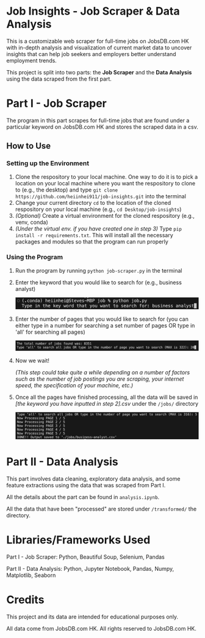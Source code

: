 # Job Insights - Job Scraper & Data Analysis

This is a customizable web scraper for full-time jobs on JobsDB.com HK with in-depth analysis and visualization of current market data to uncover insights that can help job seekers and employers better understand employment trends.

This project is split into two parts: the **Job Scraper** and the **Data Analysis** using the data scraped from the first part.

# Part I - Job Scraper

The program in this part scrapes for full-time jobs that are found under a particular keyword on JobsDB.com HK and stores the scraped data in a csv.

## How to Use

### Setting up the Environment

1.  Clone the respository to your local machine. One way to do it is to pick a location on your local machine where you want the respository to clone to (e.g., the desktop) and type `git clone https://github.com/heiinhei911/job-insights.git` into the terminal
2.  Change your current directory `cd` to the location of the cloned respository on your local machine (e.g., `cd Desktop/job-insights`)
3.  _(Optional)_ Create a virtual environment for the cloned respository (e.g., venv, conda)
4.  _(Under the virtual env. if you have created one in step 3)_ Type `pip install -r requirements.txt`. This will install all the necessary packages and modules so that the program can run properly

### Using the Program

1.  Run the program by running `python job-scraper.py` in the terminal
2.  Enter the keyword that you would like to search for (e.g., business analyst)

    ![Job Title Input](./images/job_title_input.png)

3.  Enter the number of pages that you would like to search for
    (you can either type in a number for searching a set number of pages OR type in 'all' for searching all pages)

    ![Number Of Pages Being Searched Input](./images/number_of_jobs_being_searched.png)

4.  Now we wait!

    _(This step could take quite a while depending on a number of factors such as the number of job postings you are scraping, your internet speed, the specification of your machine, etc.)_

5.  Once all the pages have finished processing, all the data will be saved in _\[the keyword you have inputted in step 2\].csv_ under the `/jobs/` directory

    ![Scraping Completed](./images/scraping_completed.png)

# Part II - Data Analysis

This part involves data cleaning, exploratory data analysis, and some feature extractions using the data that was scraped from Part I.

All the details about the part can be found in `analysis.ipynb`.

All the data that have been "processed" are stored under `/transformed/` the directory.

# Libraries/Frameworks Used

Part I - Job Scraper: Python, Beautiful Soup, Selenium, Pandas

Part II - Data Analysis: Python, Jupyter Notebook, Pandas, Numpy, Matplotlib, Seaborn

# Credits

This project and its data are intended for educational purposes only.

All data come from JobsDB.com HK. All rights reserved to JobsDB.com HK.
